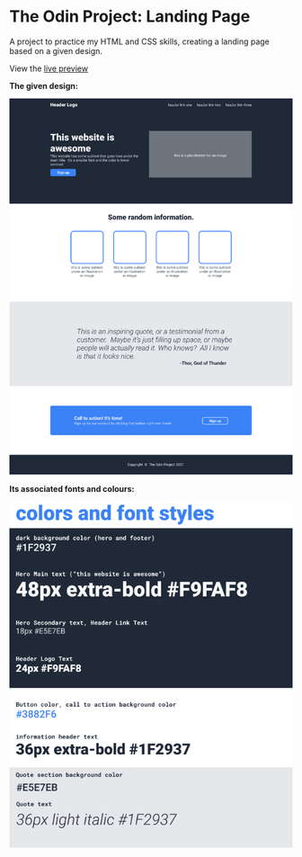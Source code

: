 # The Odin Project: Landing Page

A project to practice my HTML and CSS skills, creating a landing page based on a given design.

View the [live preview](https://mylesazriel.github.io/top-landing-page/)

**The given design:**

<img src="./images/landing_page_full_design.png" width="600" />

**Its associated fonts and colours:**

<img src="./images/landing_page_colors_and_fonts.png" width="600" />
